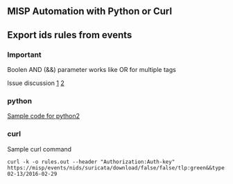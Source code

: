 MISP Automation with Python or Curl
-----------------------------------

## Export ids rules from events
### Important

Boolen AND (&&) parameter works like OR for multiple tags

Issue discussion
[1](https://github.com/MISP/MISP/issues/2726)
[2](https://github.com/MISP/MISP/issues/2416)

### python
[Sample code for python2](https://github.com/ahmetpergamum/cti/blob/master/exportEvents.py)
### curl
Sample curl command
```
curl -k -o rules.out --header "Authorization:Auth-key" https://misp/events/nids/suricata/download/false/false/tlp:green&&type:osint/2016-02-13/2016-02-29
```
